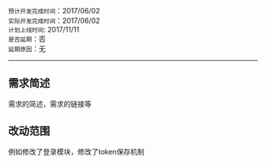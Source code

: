 `预计开发完成时间`：2017/06/02    
`实际开发完成时间`：2017/06/02    
`计划上线时间`: 2017/11/11  
`是否延期`：否   
`延期原因`：无   

----
## 需求简述
需求的简述，需求的链接等  
## 改动范围
例如修改了登录模块，修改了token保存机制
